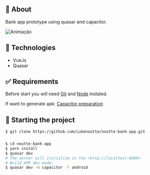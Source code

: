 ## 🎯 About

Bank app prototype using quasar and capacitor.

![Animação](https://user-images.githubusercontent.com/32497719/151890571-4e7a891a-0bf7-478f-93fc-5f6ccd668124.gif)

## 🚀 Technologies

- VueJs
- Quasar

## ✅ Requirements

Before start you will need [Git](https://git-scm.com) and [Node](https://nodejs.org/en/) instaled.

If want to generate apk:  [Capacitor preparation](https://quasar.dev/quasar-cli/developing-capacitor-apps/preparation)

## 🔌 Starting the project
```bash
$ git clone https://github.com/Lukenoutte/noutte-bank-app.git
```

### 

```bash
$ cd noutte-bank-app
$ yarn install
$ quasar dev
# The server will initialize in the <http://localhost:8080>
# Build APK dev mode: 
$ quasar dev -m capacitor -T android
```
